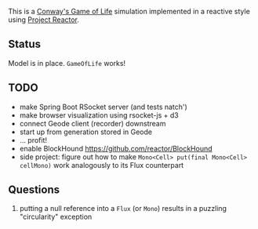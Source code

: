 This is a [Conway's Game of Life](https://en.wikipedia.org/wiki/Conway%27s_Game_of_Life) simulation implemented in a reactive style using [Project Reactor](https://projectreactor.io/).

## Status

Model is in place. `GameOfLife` works!

## TODO

* make Spring Boot RSocket server (and tests natch')
* make browser visualization using rsocket-js + d3
* connect Geode client (recorder) downstream
* start up from generation stored in Geode 
* &hellip; profit!
* enable BlockHound https://github.com/reactor/BlockHound
* side project: figure out how to make `Mono<Cell> put(final Mono<Cell> cellMono)` work analogously to its Flux counterpart

## Questions

1. putting a null reference into a `Flux` (or `Mono`) results in a puzzling "circularity" exception
